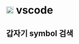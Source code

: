 # <img src="https://code.visualstudio.com/assets/favicon.ico" width="20" /> vscode

## 갑자기 symbol 검색
